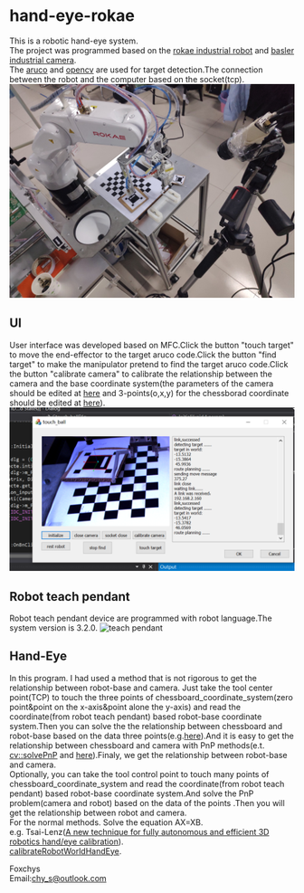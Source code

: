 # hand-eye-rokae
  

This is a robotic hand-eye system.  
The project was programmed based on the [rokae industrial robot](http://www.rokae.com/) and [basler industrial camera](https://www.basler.com/).  
The [aruco](https://www.uco.es/investiga/grupos/ava/node/26) and [opencv](https://opencv.org/) are used for target detection.The connection between the robot and the computer based on the socket(tcp).  
![system](https://raw.githubusercontent.com/NikofoxS/hand-eye-rokae/master/pictures/robot_systerm.jpg)    

## UI
User interface  was developed based on MFC.Click the button "touch target" to move the end-effector to the target aruco code.Click the button "find target" to make the manipulator pretend to find the target aruco code.Click the button "calibrate camera" to calibrate the relationship between the camera and the base coordinate system(the parameters of the camera should be edited at [here](https://github.com/foxchys/hand_eye_rokae/blob/master/touch_ball0.2/touch_ball/camera_params.yml) and 3-points(o,x,y) for the chessborad coordinate should be edited at [here](https://github.com/foxchys/hand_eye_rokae/blob/master/touch_ball0.2/touch_ball/touch_ballDlg.cpp#L390)).  
![UI](https://raw.githubusercontent.com/NikofoxS/hand-eye-rokae/master/pictures/dispaly_ui.PNG)  

## Robot teach pendant  
Robot teach pendant device are programmed with robot language.The system version is 3.2.0.
![teach pendant](https://raw.githubusercontent.com/NikofoxS/hand-eye-rokae/master/pictures/rokae_tercher.jpg)  

## Hand-Eye
In this program. I had used a method that is not rigorous  to get the relationship between robot-base and camera.  Just take the tool center point(TCP) to touch the three points of chessboard_coordinate_system(zero point&point on the x-axis&point alone the y-axis) and read the coordinate(from robot teach pendant) based robot-base coordinate system.Then you can solve the the relationship between chessboard and robot-base based on the data three points(e.g.[here](https://github.com/foxchys/hand_eye_rokae/blob/master/touch_ball0.2/touch_ball/robot_control.cpp#L178)).And it is easy to get the relationship between chessboard and camera with PnP methods(e.t. [cv::solvePnP](https://docs.opencv.org/4.5.0/d9/d0c/group__calib3d.html#ga549c2075fac14829ff4a58bc931c033d) and [here](https://github.com/foxchys/hand_eye_rokae/blob/master/touch_ball0.2/touch_ball/robot_control.cpp#L78)).Finaly, we get the relationship between robot-base and camera.  
Optionally, you can take the tool control point to touch many points of chessboard_coordinate_system and read the coordinate(from robot teach pendant) based robot-base coordinate system.And solve the PnP problem(camera and robot) based on the data of the points .Then you will get the relationship between robot and camera.  
For the normal methods. Solve the equation AX=XB.  
e.g. Tsai-Lenz([A new technique for fully autonomous and efficient 3D robotics hand/eye calibration](https://ieeexplore.ieee.org/document/34770?arnumber=34770&newsearch=true&queryText=A%20New%20Technique%20for%20Fully%20Autonomous%20and%20Efficient%203D%20Robotics%20Hand%2FEye%20Calibration)).  
[calibrateRobotWorldHandEye](https://docs.opencv.org/4.5.0/d9/d0c/group__calib3d.html#ga41b1a8dd70eae371eba707d101729c36).  






Foxchys  
Email:chy_s@outlook.com
